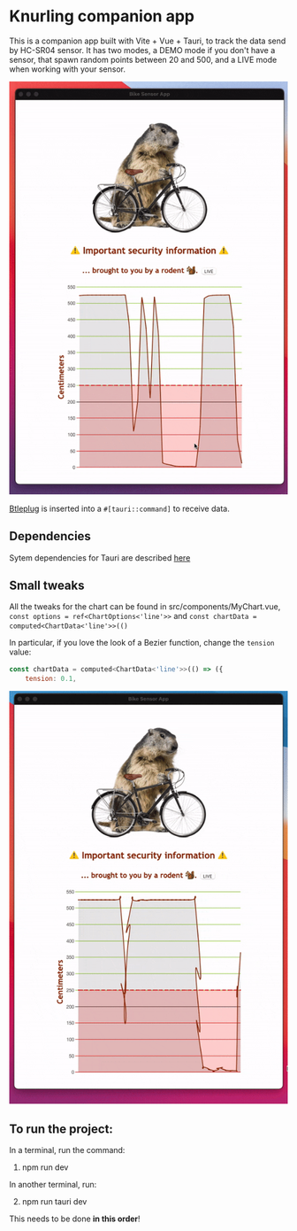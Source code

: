 # Knurling companion app

This is a companion app built with Vite + Vue + Tauri, to track the data send by HC-SR04 sensor.
It has two modes, a DEMO mode if you don't have a sensor, that spawn random points between 20 and 500, and a LIVE mode when working with your sensor.

![Companion app](demo_live.gif)

[Btleplug](https://docs.rs/btleplug/0.8.0/btleplug/) is inserted into a `#[tauri::command]` to receive data. 
## Dependencies

Sytem dependencies for Tauri are described [here](https://tauri.studio/en/docs/getting-started/intro)

## Small tweaks

All the tweaks for the chart can be found in src/components/MyChart.vue, 
`const options = ref<ChartOptions<'line'>>` and `const chartData = computed<ChartData<'line'>>(()`

In particular, if you love the look of a Bezier function, change the `tension` value:

```javascript
const chartData = computed<ChartData<'line'>>(() => ({
    tension: 0.1,
```

![Bezier curve demo](bezier_demo.gif)

## To run the project:

In a terminal, run the command:
1. npm run dev

In another terminal, run:

2. npm run tauri dev

This needs to be done **in this order**!